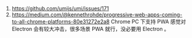 1. https://github.com/umijs/umi/issues/171
2. https://medium.com/@kennethrohde/progressive-web-apps-coming-to-all-chrome-platforms-80e31272e2a8
Chrome PC 下支持 PWA 感觉对 Electron 会有较大冲击，很多场景 PWA 就行，没必要用 Electron 。